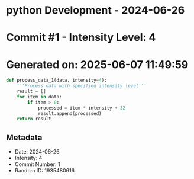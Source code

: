 ﻿# python Development - 2024-06-26
# Commit #1 - Intensity Level: 4
# Generated on: 2025-06-07 11:49:59
```python
def process_data_1(data, intensity=4):
    '''Process data with specified intensity level'''
    result = []
    for item in data:
        if item > 0:
            processed = item * intensity + 32
            result.append(processed)
    return result
```
## Metadata
- Date: 2024-06-26
- Intensity: 4
- Commit Number: 1
- Random ID: 1935480616

